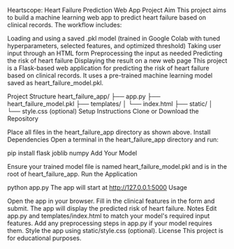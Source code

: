 Heartscope: Heart Failure Prediction Web App
Project Aim
This project aims to build a machine learning web app to predict heart failure based on clinical records. The workflow includes:

Loading and using a saved .pkl model (trained in Google Colab with tuned hyperparameters, selected features, and optimized threshold)
Taking user input through an HTML form
Preprocessing the input as needed
Predicting the risk of heart failure
Displaying the result on a new web page
This project is a Flask-based web application for predicting the risk of heart failure based on clinical records. It uses a pre-trained machine learning model saved as heart_failure_model.pkl.

Project Structure
heart_failure_app/
├── app.py
├── heart_failure_model.pkl
├── templates/
│   └── index.html
├── static/
│   └── style.css (optional)
Setup Instructions
Clone or Download the Repository

Place all files in the heart_failure_app directory as shown above.
Install Dependencies Open a terminal in the heart_failure_app directory and run:

pip install flask joblib numpy
Add Your Model

Ensure your trained model file is named heart_failure_model.pkl and is in the root of heart_failure_app.
Run the Application

python app.py
The app will start at http://127.0.0.1:5000
Usage

Open the app in your browser.
Fill in the clinical features in the form and submit.
The app will display the predicted risk of heart failure.
Notes
Edit app.py and templates/index.html to match your model's required input features.
Add any preprocessing steps in app.py if your model requires them.
Style the app using static/style.css (optional).
License
This project is for educational purposes.
